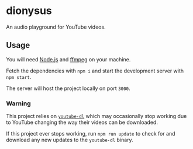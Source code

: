 # dionysus

An audio playground for YouTube videos.

## Usage

You will need [Node.js](https://nodejs.org/en/) and [ffmpeg](https://www.ffmpeg.org/) on your machine.

Fetch the dependencies with `npm i` and start the development server with `npm start`.

The server will host the project locally on port `3000`.

### Warning

This project relies on [`youtube-dl`](https://github.com/przemyslawpluta/node-youtube-dl) which may occasionally stop working due to YouTube changing the way their videos can be downloaded. 

If this project ever stops working, run `npm run update` to check for and download any new updates to the `youtube-dl` binary. 
